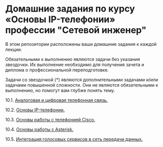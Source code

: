 #  Домашние задания по курсу «Основы IP-телефонии» профессии "Сетевой инженер"

В этом репозитории расположены ваши домашние задания к каждой лекции. 

Обязательными к выполнению являются задачи без указания звездочки. Их выполнение необходимо для получения зачета и диплома о профессиональной переподготовке.

Задачи со звездочкой (*) являются дополнительными задачами и/или задачами повышенной сложности. Они не являются обязательными к выполнению, но помогут вам глубже понять тему.


10.1. [Аналоговая и цифровая телефонная связь.](https://github.com/netology-code/ipnt-homeworks/blob/main/10-01.md)

10.2. [Основы IP-телефонии.](https://github.com/netology-code/ipnt-homeworks/blob/main/10-02.md)

10.3. [Основы работы с телефонией Cisco. ]()

10.4. [Основы работы с Asterisk.](https://github.com/netology-code/ipnt-homeworks/blob/main/10-04.md)

10.5. [Интеграция голосовых сервисов в сеть передачи данных.](https://github.com/netology-code/ipnt-homeworks/blob/main/10-05.md)
